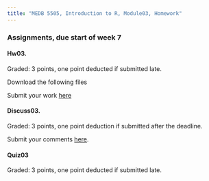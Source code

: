 ```yaml
---
title: "MEDB 5505, Introduction to R, Module03, Homework"
---
```


### Assignments, due start of week 7

#### Hw03. 

Graded: 3 points, one point deducted if submitted late.

Download the following files

Submit your work [here]()

#### Discuss03. 

Graded: 3 points, one point deduction if submitted after the deadline.

Submit your comments [here]().

#### Quiz03

Graded: 3 points, one point deducted if submitted late.

